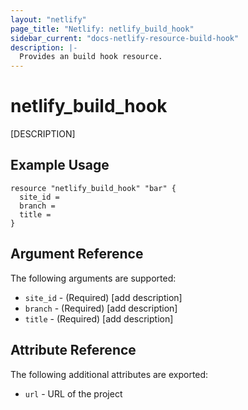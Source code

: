 ```yaml
---
layout: "netlify"
page_title: "Netlify: netlify_build_hook"
sidebar_current: "docs-netlify-resource-build-hook"
description: |-
  Provides an build hook resource.
---
```


# netlify_build_hook

[DESCRIPTION]

## Example Usage

```hcl
resource "netlify_build_hook" "bar" {
  site_id =
  branch =
  title =
}
```

## Argument Reference

The following arguments are supported:

* `site_id` - (Required) [add description]
* `branch` - (Required) [add description]
* `title` - (Required) [add description]


## Attribute Reference

The following additional attributes are exported:

* `url` - URL of the project
